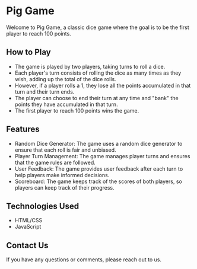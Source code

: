 # Pig Game
Welcome to Pig Game, a classic dice game where the goal is to be the first player to reach 100 points.

## How to Play
- The game is played by two players, taking turns to roll a dice.
- Each player's turn consists of rolling the dice as many times as they wish, adding up the total of the dice rolls.
- However, if a player rolls a 1, they lose all the points accumulated in that turn and their turn ends.
- The player can choose to end their turn at any time and "bank" the points they have accumulated in that turn.
- The first player to reach 100 points wins the game.

## Features
- Random Dice Generator: The game uses a random dice generator to ensure that each roll is fair and unbiased.
- Player Turn Management: The game manages player turns and ensures that the game rules are followed.
- User Feedback: The game provides user feedback after each turn to help players make informed decisions.
- Scoreboard: The game keeps track of the scores of both players, so players can keep track of their progress.

## Technologies Used
- HTML/CSS
- JavaScript

## Contact Us
If you have any questions or comments, please reach out to us.
